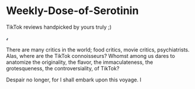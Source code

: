# Weekly-Dose-of-Serotinin
TikTok reviews handpicked by yours truly ;)

<img src="TikTok.png" alt="aletter" width="6" height="7" >

There are many critics in the world; food critics, movie critics, psychiatrists. Alas, where are the TikTok connoisseurs? Whomst among us dares to anatomize the originality, the flavor, the immaculateness, the grotesqueness, the controversiality, of TikTok?

Despair no longer, for I shall embark upon this voyage. I
